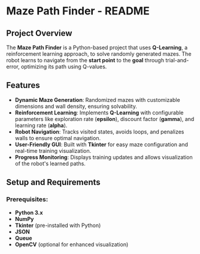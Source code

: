 # **Maze Path Finder - README**

## **Project Overview**
The **Maze Path Finder** is a Python-based project that uses **Q-Learning**, a reinforcement learning approach, to solve randomly generated mazes. The robot learns to navigate from the **start point** to the **goal** through trial-and-error, optimizing its path using Q-values.

## **Features**
- **Dynamic Maze Generation**: Randomized mazes with customizable dimensions and wall density, ensuring solvability.
- **Reinforcement Learning**: Implements **Q-Learning** with configurable parameters like exploration rate (**epsilon**), discount factor (**gamma**), and learning rate (**alpha**).
- **Robot Navigation**: Tracks visited states, avoids loops, and penalizes walls to ensure optimal navigation.
- **User-Friendly GUI**: Built with **Tkinter** for easy maze configuration and real-time training visualization.
- **Progress Monitoring**: Displays training updates and allows visualization of the robot's learned paths.

## **Setup and Requirements**
### **Prerequisites**:
- **Python 3.x**
- **NumPy**
- **Tkinter** (pre-installed with Python)
- **JSON**
- **Queue**
- **OpenCV** (optional for enhanced visualization)
